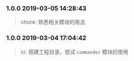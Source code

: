 <!--
 * @Author: sam.hongyang
 * @LastEditors: sam.hongyang
 * @Description: 更新日志
 * @Date: 2019-03-04 15:51:21
 * @LastEditTime: 2019-03-05 14:29:18
 -->

### 1.0.0 2019-03-05 14:28:43
> chore: 熟悉相关模块的用法

### 1.0.0 2019-03-04 17:04:42
> ci: 搭建工程目录，尝试 `commander` 模块的使用

